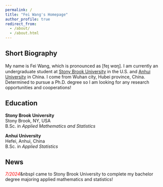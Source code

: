 ```yaml
---
permalink: /
title: "Fei Wang's Homepage"
author_profile: true
redirect_from: 
  - /about/
  - /about.html
---
```

## Short Biography
My name is Fei Wang, which is pronounced as \[feɪ̯ wɑŋ\]. I am currently an undergraduate student at [Stony Brook University](https://www.stonybrook.edu) in the U.S. and [Anhui University](https://www.ahu.edu.cn) in China. I come from Wuhan city, Hubei province, China. Determined to pursue a Ph.D. degree so I am looking for any research opportunities and cooperations!         
## Education
**Stony Brook University**<br>
Stony Brook, NY, USA<br>
B.Sc. in *Applied Mathematics and Statistics*


**Anhui University**<br>
Hefei, Anhui, China<br>
B.Sc. in *Applied Statistics*
## News
<span style="color: red;">*7/2024*</span>&nbspI came to Stony Brook University to complete my bachelor degree majoring applied mathematics and statistics! 
